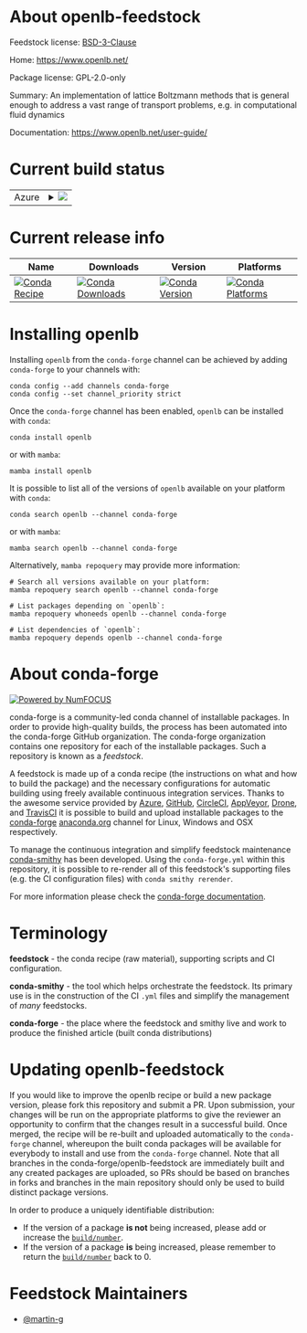 About openlb-feedstock
======================

Feedstock license: [BSD-3-Clause](https://github.com/conda-forge/openlb-feedstock/blob/main/LICENSE.txt)

Home: https://www.openlb.net/

Package license: GPL-2.0-only

Summary: An implementation of lattice Boltzmann methods that is general enough to address
a vast range of transport problems, e.g. in computational fluid dynamics

Documentation: https://www.openlb.net/user-guide/

Current build status
====================


<table>
    
  <tr>
    <td>Azure</td>
    <td>
      <details>
        <summary>
          <a href="https://dev.azure.com/conda-forge/feedstock-builds/_build/latest?definitionId=24696&branchName=main">
            <img src="https://dev.azure.com/conda-forge/feedstock-builds/_apis/build/status/openlb-feedstock?branchName=main">
          </a>
        </summary>
        <table>
          <thead><tr><th>Variant</th><th>Status</th></tr></thead>
          <tbody><tr>
              <td>linux_64</td>
              <td>
                <a href="https://dev.azure.com/conda-forge/feedstock-builds/_build/latest?definitionId=24696&branchName=main">
                  <img src="https://dev.azure.com/conda-forge/feedstock-builds/_apis/build/status/openlb-feedstock?branchName=main&jobName=linux&configuration=linux%20linux_64_" alt="variant">
                </a>
              </td>
            </tr><tr>
              <td>linux_aarch64</td>
              <td>
                <a href="https://dev.azure.com/conda-forge/feedstock-builds/_build/latest?definitionId=24696&branchName=main">
                  <img src="https://dev.azure.com/conda-forge/feedstock-builds/_apis/build/status/openlb-feedstock?branchName=main&jobName=linux&configuration=linux%20linux_aarch64_" alt="variant">
                </a>
              </td>
            </tr><tr>
              <td>osx_64</td>
              <td>
                <a href="https://dev.azure.com/conda-forge/feedstock-builds/_build/latest?definitionId=24696&branchName=main">
                  <img src="https://dev.azure.com/conda-forge/feedstock-builds/_apis/build/status/openlb-feedstock?branchName=main&jobName=osx&configuration=osx%20osx_64_" alt="variant">
                </a>
              </td>
            </tr>
          </tbody>
        </table>
      </details>
    </td>
  </tr>
</table>

Current release info
====================

| Name | Downloads | Version | Platforms |
| --- | --- | --- | --- |
| [![Conda Recipe](https://img.shields.io/badge/recipe-openlb-green.svg)](https://anaconda.org/conda-forge/openlb) | [![Conda Downloads](https://img.shields.io/conda/dn/conda-forge/openlb.svg)](https://anaconda.org/conda-forge/openlb) | [![Conda Version](https://img.shields.io/conda/vn/conda-forge/openlb.svg)](https://anaconda.org/conda-forge/openlb) | [![Conda Platforms](https://img.shields.io/conda/pn/conda-forge/openlb.svg)](https://anaconda.org/conda-forge/openlb) |

Installing openlb
=================

Installing `openlb` from the `conda-forge` channel can be achieved by adding `conda-forge` to your channels with:

```
conda config --add channels conda-forge
conda config --set channel_priority strict
```

Once the `conda-forge` channel has been enabled, `openlb` can be installed with `conda`:

```
conda install openlb
```

or with `mamba`:

```
mamba install openlb
```

It is possible to list all of the versions of `openlb` available on your platform with `conda`:

```
conda search openlb --channel conda-forge
```

or with `mamba`:

```
mamba search openlb --channel conda-forge
```

Alternatively, `mamba repoquery` may provide more information:

```
# Search all versions available on your platform:
mamba repoquery search openlb --channel conda-forge

# List packages depending on `openlb`:
mamba repoquery whoneeds openlb --channel conda-forge

# List dependencies of `openlb`:
mamba repoquery depends openlb --channel conda-forge
```


About conda-forge
=================

[![Powered by
NumFOCUS](https://img.shields.io/badge/powered%20by-NumFOCUS-orange.svg?style=flat&colorA=E1523D&colorB=007D8A)](https://numfocus.org)

conda-forge is a community-led conda channel of installable packages.
In order to provide high-quality builds, the process has been automated into the
conda-forge GitHub organization. The conda-forge organization contains one repository
for each of the installable packages. Such a repository is known as a *feedstock*.

A feedstock is made up of a conda recipe (the instructions on what and how to build
the package) and the necessary configurations for automatic building using freely
available continuous integration services. Thanks to the awesome service provided by
[Azure](https://azure.microsoft.com/en-us/services/devops/), [GitHub](https://github.com/),
[CircleCI](https://circleci.com/), [AppVeyor](https://www.appveyor.com/),
[Drone](https://cloud.drone.io/welcome), and [TravisCI](https://travis-ci.com/)
it is possible to build and upload installable packages to the
[conda-forge](https://anaconda.org/conda-forge) [anaconda.org](https://anaconda.org/)
channel for Linux, Windows and OSX respectively.

To manage the continuous integration and simplify feedstock maintenance
[conda-smithy](https://github.com/conda-forge/conda-smithy) has been developed.
Using the ``conda-forge.yml`` within this repository, it is possible to re-render all of
this feedstock's supporting files (e.g. the CI configuration files) with ``conda smithy rerender``.

For more information please check the [conda-forge documentation](https://conda-forge.org/docs/).

Terminology
===========

**feedstock** - the conda recipe (raw material), supporting scripts and CI configuration.

**conda-smithy** - the tool which helps orchestrate the feedstock.
                   Its primary use is in the construction of the CI ``.yml`` files
                   and simplify the management of *many* feedstocks.

**conda-forge** - the place where the feedstock and smithy live and work to
                  produce the finished article (built conda distributions)


Updating openlb-feedstock
=========================

If you would like to improve the openlb recipe or build a new
package version, please fork this repository and submit a PR. Upon submission,
your changes will be run on the appropriate platforms to give the reviewer an
opportunity to confirm that the changes result in a successful build. Once
merged, the recipe will be re-built and uploaded automatically to the
`conda-forge` channel, whereupon the built conda packages will be available for
everybody to install and use from the `conda-forge` channel.
Note that all branches in the conda-forge/openlb-feedstock are
immediately built and any created packages are uploaded, so PRs should be based
on branches in forks and branches in the main repository should only be used to
build distinct package versions.

In order to produce a uniquely identifiable distribution:
 * If the version of a package **is not** being increased, please add or increase
   the [``build/number``](https://docs.conda.io/projects/conda-build/en/latest/resources/define-metadata.html#build-number-and-string).
 * If the version of a package **is** being increased, please remember to return
   the [``build/number``](https://docs.conda.io/projects/conda-build/en/latest/resources/define-metadata.html#build-number-and-string)
   back to 0.

Feedstock Maintainers
=====================

* [@martin-g](https://github.com/martin-g/)

